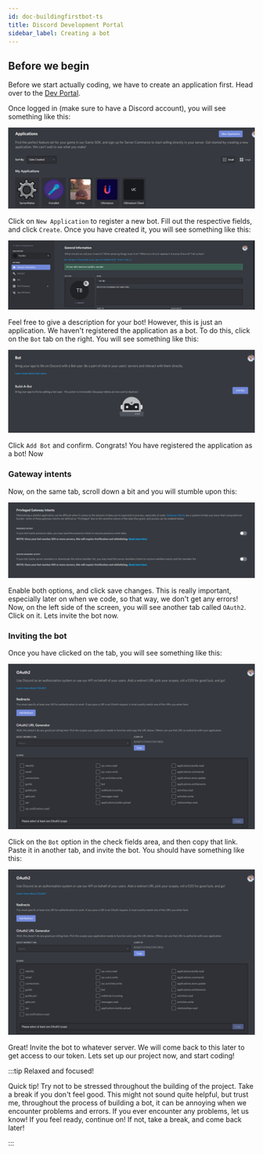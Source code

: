 ```yaml
---
id: doc-buildingfirstbot-ts
title: Discord Development Portal
sidebar_label: Creating a bot
---
```


## Before we begin

Before we start actually coding, we have to create an application first. Head over to the [Dev Portal](https://discord.com/developers/applications).

Once logged in (make sure to have a Discord account), you will see something like this:

![Dev Portal](/img/ts-docs/sc-1.png)

Click on `New Application` to register a new bot. Fill out the respective fields, and click `Create`. Once you have created it, you will see something like this:

![Dev Portal](/img/ts-docs/sc-2.png)

Feel free to give a description for your bot! However, this is just an application. We haven't registered the application as a bot. To do this, click on the `Bot` tab on the right. You will see something like this:

![Dev Portal](/img/ts-docs/sc-3.png)

Click `Add Bot` and confirm. Congrats! You have registered the application as a bot! Now

### Gateway intents

Now, on the same tab, scroll down a bit and you will stumble upon this:

![Dev Portal](/img/ts-docs/sc-4.png)

Enable both options, and click save changes. This is really important, especially later on when we code, so that way, we don't get any errors! Now, on the left side of the screen, you will see another tab called `OAuth2`. Click on it. Lets invite the bot now.

### Inviting the bot

Once you have clicked on the tab, you will see something like this:

![Dev Portal](/img/ts-docs/sc-5.png)

Click on the `Bot` option in the check fields area, and then copy that link. Paste it in another tab, and invite the bot. You should have something like this:

![Dev Portal](/img/ts-docs/sc-5.png)

Great! Invite the bot to whatever server. We will come back to this later to get access to our token. Lets set up our project now, and start coding!

:::tip Relaxed and focused!

Quick tip! Try not to be stressed throughout the building of the project. Take a break if you don't feel good. This might not sound quite helpful, but trust me, throughout the process of building a bot, it can be annoying when we encounter problems and errors. If you ever encounter any problems, let us know! If you feel ready, continue on! If not, take a break, and come back later!

:::
